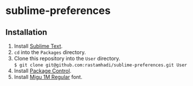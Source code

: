 # sublime-preferences

## Installation

1. Install [Sublime Text](http://www.sublimetext.com/).
2. `cd` into the `Packages` directory.
3. Clone this repository into the `User` directory.<br>
   `$ git clone git@github.com:rastamhadi/sublime-preferences.git User`
4. Install [Package Control](https://sublime.wbond.net/installation).
5. Install [Migu 1M Regular](http://mix-mplus-ipa.osdn.jp/migu/) font.
